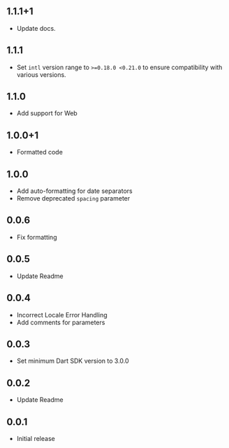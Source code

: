 ## 1.1.1+1

- Update docs.

## 1.1.1

- Set `intl` version range to `>=0.18.0 <0.21.0` to ensure compatibility with various versions.

## 1.1.0

- Add support for Web

## 1.0.0+1

- Formatted code

## 1.0.0

- Add auto-formatting for date separators
- Remove deprecated `spacing` parameter

## 0.0.6

- Fix formatting

## 0.0.5

- Update Readme

## 0.0.4

- Incorrect Locale Error Handling
- Add comments for parameters

## 0.0.3

- Set minimum Dart SDK version to 3.0.0

## 0.0.2

- Update Readme

## 0.0.1

- Initial release